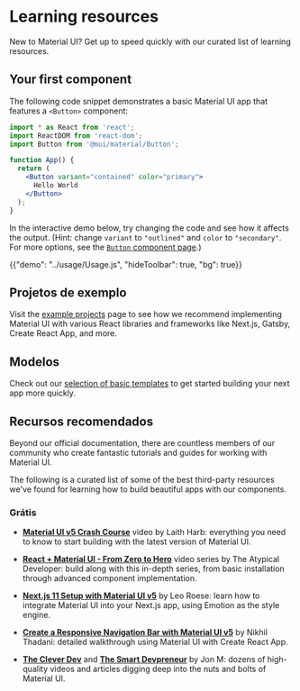 # Learning resources

<p class="description">New to Material UI? Get up to speed quickly with our curated list of learning resources.</p>

## Your first component

The following code snippet demonstrates a basic Material UI app that features a `<Button>` component:

```jsx
import * as React from 'react';
import ReactDOM from 'react-dom';
import Button from '@mui/material/Button';

function App() {
  return (
    <Button variant="contained" color="primary">
      Hello World
    </Button>
  );
}
```

In the interactive demo below, try changing the code and see how it affects the output. (Hint: change `variant` to `"outlined"` and `color` to `"secondary"`. For more options, see the [`Button` component page](/material-ui/react-button/).)

{{"demo": "../usage/Usage.js", "hideToolbar": true, "bg": true}}

## Projetos de exemplo

Visit the [example projects](/material-ui/getting-started/example-projects/) page to see how we recommend implementing Material UI with various React libraries and frameworks like Next.js, Gatsby, Create React App, and more.

## Modelos

Check out our [selection of basic templates](/material-ui/getting-started/templates/) to get started building your next app more quickly.

## Recursos recomendados

Beyond our official documentation, there are countless members of our community who create fantastic tutorials and guides for working with Material UI.

The following is a curated list of some of the best third-party resources we've found for learning how to build beautiful apps with our components.

### Grátis

- [**Material UI v5 Crash Course**](https://www.youtube.com/watch?v=o1chMISeTC0) video by Laith Harb: everything you need to know to start building with the latest version of Material UI.

- [**React + Material UI - From Zero to Hero**](https://www.youtube.com/playlist?list=PLDxCaNaYIuUlG5ZqoQzFE27CUOoQvOqnQ) video series by The Atypical Developer: build along with this in-depth series, from basic installation through advanced component implementation.

- [**Next.js 11 Setup with Material UI v5**](https://www.youtube.com/watch?v=IFaFFmPYyMI) by Leo Roese: learn how to integrate Material UI into your Next.js app, using Emotion as the style engine.

- [**Create a Responsive Navigation Bar with Material UI v5**](https://www.youtube.com/watch?v=lUkxSnJ7aDw) by Nikhil Thadani: detailed walkthrough using Material UI with Create React App.

- [**The Clever Dev**](https://www.youtube.com/channel/UCb6AZy0_D1y661PMZck3jOw) and [**The Smart Devpreneur**](https://smartdevpreneur.com/category/javascript/material-ui/) by Jon M: dozens of high-quality videos and articles digging deep into the nuts and bolts of Material UI.

